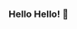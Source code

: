 ### Hello Hello! 👋

<!--
✨ I am a rising senior at Smith College majoring in Statistical and Data Sciences (SDS). This summer I am also Memorial Sloan Kettering's PCCTC Data Science intern! 

My Github page is still a work in progress, but thank you for looking! 

-->
